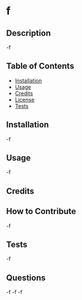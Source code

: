 # f
  
  ## Description
  
  -f
  
  ## Table of Contents 
  
  - [Installation](#installation)
  - [Usage](#usage)
  - [Credits](#credits)
  - [License](#license)
  - [Tests](#tests)
  
  ## Installation
  
  -f
  
  ## Usage
  
  -f
  
  ## Credits
  
  
  
  ## How to Contribute
  
  -f
  
  ## Tests
  
  -f

  ## Questions

  -f
  -f
  -f

  
  